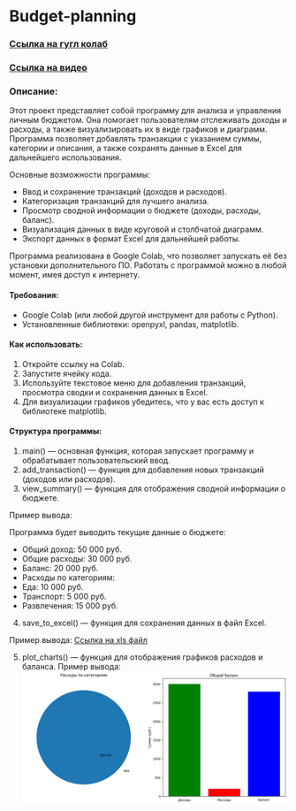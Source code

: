 # Budget-planning

### [Ссылка на гугл колаб](https://colab.research.google.com/drive/1tT4PD1GnIyAwUwrsj9OE5w16l8eckE-w?usp=sharing "Данный блокнот содержит весь код программы с комментариями автора")

### [Ссылка на видео](https://drive.google.com/file/d/1y7uriKByNWadSoscDywe-ABxtnNXcnaJ/view "Видео с презентацией проекта")

### Описание:

Этот проект представляет собой программу для анализа и управления личным бюджетом. Она помогает пользователям отслеживать доходы и расходы, а также визуализировать их в виде графиков и диаграмм. Программа позволяет добавлять транзакции с указанием суммы, категории и описания, а также сохранять данные в Excel для дальнейшего использования.

Основные возможности программы:
- Ввод и сохранение транзакций (доходов и расходов).
- Категоризация транзакций для лучшего анализа.
- Просмотр сводной информации о бюджете (доходы, расходы, баланс).
- Визуализация данных в виде круговой и столбчатой диаграмм.
- Экспорт данных в формат Excel для дальнейшей работы.

Программа реализована в Google Colab, что позволяет запускать её без установки дополнительного ПО. Работать с программой можно в любой момент, имея доступ к интернету.

#### Требования:
- Google Colab (или любой другой инструмент для работы с Python).
- Установленные библиотеки: openpyxl, pandas, matplotlib.

#### Как использовать:
 1. Откройте ссылку на Colab.
 2. Запустите ячейку кода.
 3. Используйте текстовое меню для добавления транзакций, просмотра сводки и сохранения данных в Excel.
 4. Для визуализации графиков убедитесь, что у вас есть доступ к библиотеке matplotlib.

#### Структура программы:
 1. main() — основная функция, которая запускает программу и обрабатывает пользовательский ввод.
 2. add_transaction() — функция для добавления новых транзакций (доходов или расходов).
 3. view_summary() — функция для отображения сводной информации о бюджете.


 Пример вывода:
 
 Программа будет выводить текущие данные о бюджете:
 
- Общий доход: 50 000 руб.
- Общие расходы: 30 000 руб.
- Баланс: 20 000 руб.
- Расходы по категориям:
- Еда: 10 000 руб.
- Транспорт: 5 000 руб.
- Развлечения: 15 000 руб.

 4. save_to_excel() — функция для сохранения данных в файл Excel.

 Пример вывода:
[Ссылка на xls файл](https://github.com/aniekrnd/Budget-planning/raw/refs/heads/main/budget.xlsx)

 5. plot_charts() — функция для отображения графиков расходов и баланса.
  Пример вывода:
![Графики](https://github.com/aniekrnd/Budget-planning/blob/main/Графики.png)
